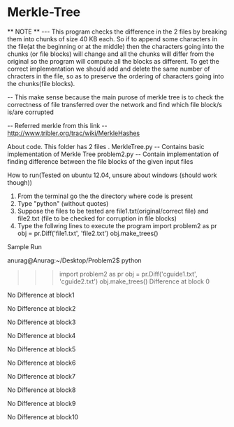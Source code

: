 Merkle-Tree
===========

** NOTE **
--- This program checks the difference in the 2 files by breaking them into chunks of size 40 KB each. So if to append some characters in the file(at the beginning or at the middle) then the characters going into the chunks (or file blocks) will change and all the chunks will differ from the original so the program will compute all the blocks as different. To get the correct implementation we should add and delete the same number of chracters in the file, so as to preserve the ordering of characters going into the chunks(file blocks).

-- This make sense because the main purose of merkle tree is to check the correctness of file transferred over the network and find which file block/s is/are corrupted 

-- Referred merkle from this link -- http://www.tribler.org/trac/wiki/MerkleHashes

About code.
This folder has 2 files .
	MerkleTree.py -- Contains basic implementation of Merkle Tree
	problem2.py -- Contain implementation of finding difference between
		       the file blocks of the given input files 


How to run(Tested on ubuntu 12.04, unsure about windows (should work though))
1. From the terminal go the the directory where code is present
2. Type "python" (without quotes)
3. Suppose the files to be tested are file1.txt(original/correct file) and file2.txt (file to be checked for corruption in file blocks)
4. Type the follwing lines to execute the program
	import problem2 as pr
	obj = pr.Diff('file1.txt', 'file2.txt')
	obj.make_trees()
	
Sample Run

anurag@Anurag:~/Desktop/Problem2$ python

>>> import problem2 as pr
>>> obj = pr.Diff('cguide1.txt', 'cguide2.txt')
>>> obj.make_trees()
Difference at block 0

No Difference at block1

No Difference at block2

No Difference at block3

No Difference at block4

No Difference at block5

No Difference at block6

No Difference at block7

No Difference at block8

No Difference at block9

No Difference at block10



